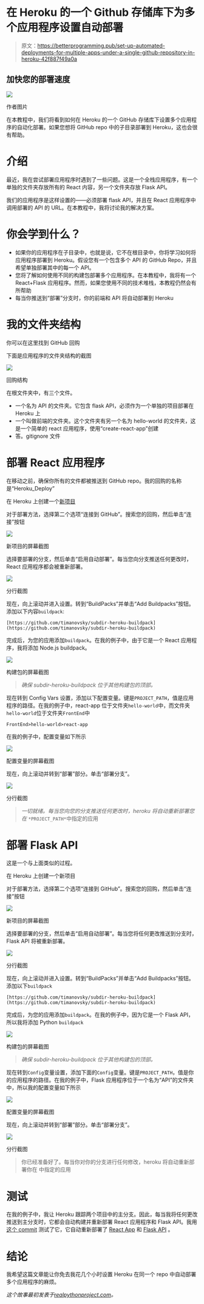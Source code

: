 # 在 Heroku 的一个 Github 存储库下为多个应用程序设置自动部署

> 原文：<https://betterprogramming.pub/set-up-automated-deployments-for-multiple-apps-under-a-single-github-repository-in-heroku-42f887f49a0a>

## 加快您的部署速度

![](img/efa65335c64e3aa8961c36549fa038dc.png)

作者图片

在本教程中，我们将看到如何在 Heroku 的一个 GitHub 存储库下设置多个应用程序的自动化部署。如果您想将 GitHub repo 中的子目录部署到 Heroku，这也会很有帮助。

# 介绍

最近，我在尝试部署应用程序时遇到了一些问题。这是一个全栈应用程序，有一个单独的文件夹存放所有的 React 内容，另一个文件夹存放 Flask API。

我们的应用程序是这样设置的——必须部署 flask API，并且在 React 应用程序中调用部署的 API 的 URL。在本教程中，我将讨论我的解决方案。

# 你会学到什么？

*   如果你的应用程序在子目录中，也就是说，它不在根目录中，你将学习如何将应用程序部署到 Heroku。假设您有一个包含多个 API 的 GitHub Repo，并且希望单独部署其中的每一个 API。
*   您将了解如何使用不同的构建包部署多个应用程序。在本教程中，我将有一个 React+Flask 应用程序。然而，如果您使用不同的技术堆栈，本教程仍然会有所帮助
*   每当你推送到“部署”分支时，你的前端和 API 将自动部署到 Heroku

# 我的文件夹结构

你可以在这里找到 GitHub 回购

下面是应用程序的文件夹结构的截图

![](img/8390d9dd27dfd9b876fa994273417ea7.png)

回购结构

在根文件夹中，有三个文件。

*   一个名为 API 的文件夹。它包含 flask API，必须作为一个单独的项目部署在 Heroku 上
*   一个叫做前端的文件夹。这个文件夹有另一个名为 hello-world 的文件夹，这是一个简单的 react 应用程序，使用“create-react-app”创建
*   答。gitignore 文件

# 部署 React 应用程序

在移动之前，确保你所有的文件都被推送到 GitHub repo。我的回购的名称是“Heroku_Deploy”

在 Heroku 上创建一个[新项目](https://dashboard.heroku.com/new-app)

对于部署方法，选择第二个选项“连接到 GitHub”。搜索您的回购，然后单击“连接”按钮

![](img/8b120719fbc088bc735d4ab7cff18994.png)

新项目的屏幕截图

选择要部署的分支，然后单击“启用自动部署”。每当您向分支推送任何更改时，React 应用程序都会被重新部署。

![](img/daa7483f473090516d5219edecb8fc8e.png)

分行截图

现在，向上滚动并进入设置。转到“BuildPacks”并单击“Add Buildpacks”按钮。添加以下内容`buildpack`:

```
[https://github.com/timanovsky/subdir-heroku-buildpack](https://github.com/timanovsky/subdir-heroku-buildpack)
```

完成后，为您的应用添加`buildpack`。在我的例子中，由于它是一个 React 应用程序，我将添加 Node.js buildpack。

![](img/81e98ee295279a995fcde5beb0284975.png)

构建包的屏幕截图

> *确保 subdir-heroku-buildpack 位于其他构建包的顶部。*

现在转到 Config Vars 设置，添加以下配置变量。键是`PROJECT_PATH`，值是应用程序的路径。在我的例子中，react-app 位于文件夹`hello-world`中，而文件夹`hello-world`位于文件夹`FrontEnd`中

```
FrontEnd>hello-world>react-app
```

在我的例子中，配置变量如下所示

![](img/1d2ecdefd0ecade16ec2f89bc6e0dd35.png)

配置变量的屏幕截图

现在，向上滚动并转到“部署”部分。单击“部署分支”。

![](img/5d3d9bde6e5274c97e3b2bce6d3dc506.png)

分行截图

> *一切就绪。每当您向您的分支推送任何更改时，heroku 将自动重新部署您在* `*PROJECT_PATH*`中指定的应用

# 部署 Flask API

这是一个与上面类似的过程。

在 Heroku 上创建一个新项目

对于部署方法，选择第二个选项“连接到 GitHub”。搜索您的回购，然后单击“连接”按钮

![](img/27bfe4d115dde3d52bf1933796b08bea.png)

新项目的屏幕截图

选择要部署的分支，然后单击“启用自动部署”。每当您将任何更改推送到分支时，Flask API 将被重新部署。

![](img/6edf3012fe8925ac14179d92b2bae7e0.png)

分行截图

现在，向上滚动并进入设置。转到“BuildPacks”并单击“Add Buildpacks”按钮。添加以下`buildpack`

```
[https://github.com/timanovsky/subdir-heroku-buildpack](https://github.com/timanovsky/subdir-heroku-buildpack)
```

完成后，为您的应用添加`buildpack`。在我的例子中，因为它是一个 Flask API，所以我将添加 Python `buildpack`

![](img/059ad58b77c36b35497e99ab825c501a.png)

构建包的屏幕截图

> *确保 subdir-heroku-buildpack 位于其他构建包的顶部。*

现在转到`Config`变量设置，添加下面的`Config`变量。键是`PROJECT_PATH`，值是你的应用程序的路径。在我的例子中，Flask 应用程序位于一个名为“API”的文件夹中，所以我的配置变量如下所示

![](img/f89b0b09d776eecc281af9225b8241bf.png)

配置变量的屏幕截图

现在，向上滚动并转到“部署”部分。单击“部署分支”。

![](img/668a5dad9f55f24aa2818e0dba2098ea.png)

分行截图

> 你已经准备好了。每当你对你的分支进行任何修改，heroku 将自动重新部署你在 中指定的应用

# 测试

在我的例子中，我让 Heroku 跟踪两个项目中的主分支。因此，每当我将任何更改推送到主分支时，它都会自动构建并重新部署 React 应用程序和 Flask API。我用[这个 commit](https://github.com/rahulbanerjee26/Heroku_Deploy/commit/2713a4981d9b75b25014bfe2bca36d7d367d7251) 测试了它，它自动重新部署了 [React App](https://front-end1212.herokuapp.com/) 和 [Flask API](https://api1212.herokuapp.com/) 。

# 结论

我希望这篇文章能让你免去我花几个小时设置 Heroku 在同一个 repo 中自动部署多个应用程序的麻烦。

*这个故事最初发表于*[*realpythonproject.com*](https://www.realpythonproject.com/how-to-setup-automated-deployment-for-multiple-apps-under-a-single-github-repository-in-heroku/)*。*